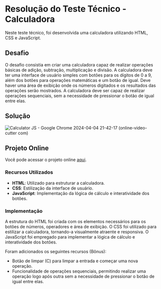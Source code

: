# Resolução do Teste Técnico - Calculadora

Neste teste técnico, foi desenvolvida uma calculadora utilizando HTML, CSS e JavaScript.

## Desafio

O desafio consistia em criar uma calculadora capaz de realizar operações básicas de adição, subtração, multiplicação e divisão. A calculadora deve ter uma interface de usuário simples com botões para os dígitos de 0 a 9, além dos botões para operações matemáticas e um botão de igual. Deve haver uma área de exibição onde os números digitados e os resultados das operações serão mostrados. A calculadora deve ser capaz de realizar operações sequenciais, sem a necessidade de pressionar o botão de igual entre elas.

## Solução

![Calculator JS - Google Chrome 2024-04-04 21-42-17 (online-video-cutter com)](https://github.com/Guivieirasilva/calculator/assets/95317866/d2346263-350a-4a6c-b5a4-59ad79270cc3)

## Projeto Online

Você pode acessar o projeto online [aqui](https://calculatorjstesting.netlify.app/).


### Recursos Utilizados

- **HTML**: Utilizado para estruturar a calculadora.
- **CSS**: Estilização da interface de usuário.
- **JavaScript**: Implementação da lógica de cálculo e interatividade dos botões.

### Implementação

A estrutura do HTML foi criada com os elementos necessários para os botões de números, operadores e área de exibição. O CSS foi utilizado para estilizar a calculadora, tornando-a visualmente atraente e responsiva. O JavaScript foi empregado para implementar a lógica de cálculo e interatividade dos botões.

Foram adicionados os seguintes recursos (Bônus):

- Botão de limpar (C) para limpar a entrada e começar uma nova operação.
- Funcionalidade de operações sequenciais, permitindo realizar uma operação logo após outra sem a necessidade de pressionar o botão de igual entre elas.

